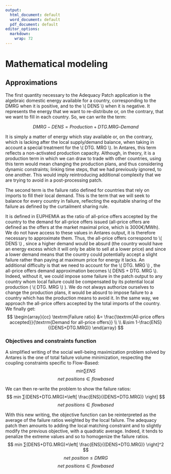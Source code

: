 ```yaml
---
output:
  html_document: default
  word_document: default
  pdf_document: default
editor_options: 
  markdown: 
    wrap: 72
---
```


# Mathematical modeling

## Approximations

The first quantity necessary to the Adequacy Patch application is the
algebraic domestic energy available for a country, corresponding to the
DMRG when it is positive, and to the \\( DENS \\) when it is negative.
It represents the energy that we want to re-distribute or, on the
contrary, that we want to fill in each country. So, we can write the
term:

$$
    DMRG - DENS = Production + DTG. MRG – Demand
$$

It is simply a matter of energy which stay available or, on the
contrary, which is lacking after the local supply/demand balance, when
taking in account a special treatment for the \\( DTG. MRG \\). In
Antares, this term reflects a non-activated production capacity.
Although, in theory, it is a production term in which we can draw to
trade with other countries, using this term would mean changing the
production plans, and thus considering dynamic constraints; linking time
steps, that we had previously ignored, to one another. This would imply
reintroducing additional complexity that we are trying to avoid in a
post-processing patch.

The second term is the failure ratio defined for countries that rely on
imports to fill their local demand. This is the term that we will seek
to balance for every country in failure, reflecting the equitable
sharing of the failure as defined by the curtailment sharing rule.

It is defined in EUPHEMIA as the ratio of all-price offers accepted by
the country to the demand for all-price offers issued (all-price offers
are defined as the offers at the market maximal price, which is
3000€/MWh). We do not have access to these values in Antares output, it
is therefore necessary to approximate them. Thus, the all-price offers
correspond to \\( DENS \\) , since a higher demand would be absurd (the
country would have an energy excess which it will only be able to sell
at a lower price) and since a lower demand means that the country could
potentially accept a slight failure rather than paying at maximum price
for energy it lacks. An additional difficulty is that we need to account
for the \\( DTG. MRG \\) , the all-price offers demand approximation
becomes \\( DENS + DTG. MRG \\). Indeed, without it, we could impose
some failure in the patch output to any country whom local failure could
be compensated by its potential local production ( \\( DTG. MRG \\) ).
We do not always authorize ourselves to change the production plans, it
would be absurd to impose failure to a country which has the production
means to avoid it. In the same way, we approach the all-price offers
accepted by the total imports of the country. We finally get: $$
    \begin{array}{cc}
        \textrm{Failure ratio} &= \frac{\textrm{All-price offers accepted}}{\textrm{Demand for all-price offers}}
\\
\\
        &\sim 1-\frac{ENS}{(DENS+DTG.MRG)}
    \end{array}
$$

### Objectives and constraints function

A simplified writing of the social well-being maximization problem
solved by Antares is the one of total failure volume minimization,
respecting the coupling constraints specific to Flow-Based: $$
    min ∑ENS
$$ $$
    net~positions∈flowbased
$$

We can then re-write the problem to show the failure ratios: $$
    min ∑(DENS+DTG.MRG)×\left[ \frac{ENS}{(DENS+DTG.MRG)} \right]
$$ $$
    net~positions∈flowbased
$$

With this new writing, the objective function can be reinterpreted as
the average of the failure ratios weighted by the local failure. The
adequacy patch then amounts to adding the local matching constraint and
to slightly modify the previous objective, with a quadratic average.
Indeed, it tends to penalize the extreme values and so to homogenize the
failure ratios. $$
    min ∑(DENS+DTG.MRG)×\left[ \frac{ENS}{(DENS+DTG.MRG)} \right]^2
$$ $$
    net~position≤DMRG 
$$ $$
    net~positions∈flowbased
$$
